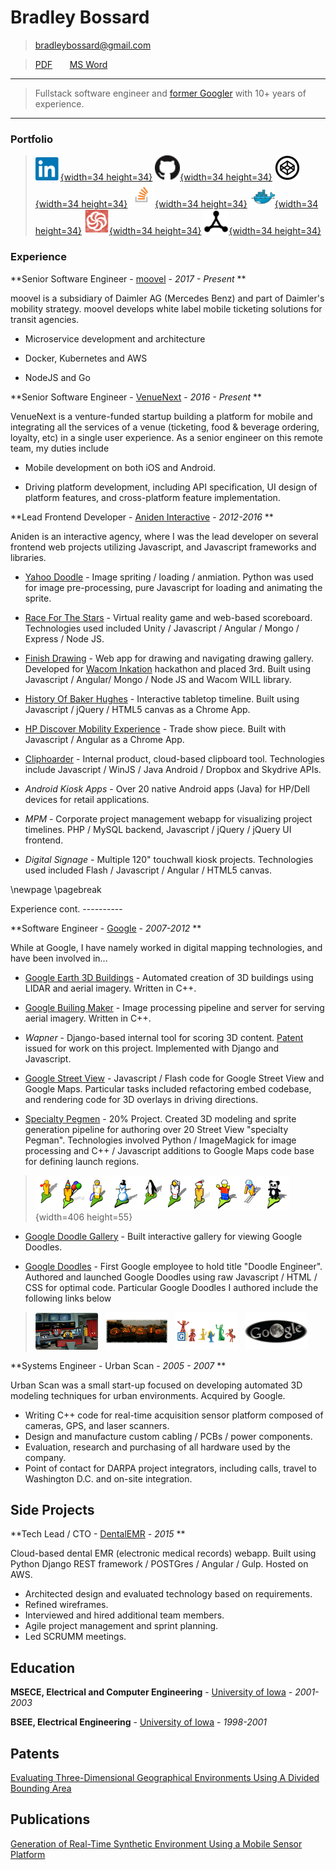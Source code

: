 Bradley Bossard
============

> <bradleybossard@gmail.com>

> [PDF] &nbsp; &nbsp; &nbsp; [MS Word]  <!-- REMOVEPDF -->

----

>  Fullstack software engineer and [former Googler] with 10+ years of experience.

----

### Portfolio
<!--- Need image px params for PDF output, some pandoc bug -->
> [![](./images/linkedin.png){width=34 height=34}](https://www.linkedin.com/in/bradleybossard)
[![](./images/github.png){width=34 height=34}](https://github.com/bradleybossard)
[![](./images/codepen.png){width=34 height=34}](https://codepen.io/bradleybossard)
[![](./images/stackoverflow.png){width=34 height=34}](http://stackoverflow.com/users/story/1754642)
[![](./images/docker.png){width=34 height=34}](https://hub.docker.com/u/bradleybossard)
[![](./images/codewars.png){width=34 height=34}](https://www.codewars.com/users/bradleybossard)
[![](./images/csacademy.png){width=34 height=34}](https://csacademy.com/user/bradleybossard)

<!--
[![](./images/linkedin.png){width=20 height=20} - LinkedIn](https://www.linkedin.com/in/bradleybossard)

[![](./images/github.png){width=20 height=20} - Github](https://github.com/bradleybossard)

[![](./images/codepen.png){width=20 height=20} - Codepen](https://codepen.io/bradleybossard)

[![](./images/stackoverflow.png){width=20 height=20} - stackoverflow](http://stackoverflow.com/users/1754642/bradley-bossard)

[![](./images/docker.png){width=20 height=20} - Docker Hub](https://hub.docker.com/u/bradleybossard)

[![](./images/codewars.png){width=20 height=20} - CodeWars](https://www.codewars.com/users/bradleybossard)
-->

<!--
![](./images/hackerrank.png)[HackerRank](https://www.hackerrank.com/bradleybossard)
-->


### Experience

**Senior Software Engineer - [moovel] - *2017 - Present* **

moovel is a subsidiary of Daimler AG (Mercedes Benz) and part of Daimler's mobility strategy.  moovel develops
white label mobile ticketing solutions for transit agencies.

* Microservice development and architecture

* Docker, Kubernetes and AWS

* NodeJS and Go

**Senior Software Engineer - [VenueNext] - *2016 - Present* **

VenueNext is a venture-funded startup building a platform for
mobile and integrating all the services of a venue (ticketing,
food & beverage ordering, loyalty, etc) in a single user experience.  As a
senior engineer on this remote team, my duties include

* Mobile development on both iOS and Android.

* Driving platform development, including API specification, UI design
  of platform features, and cross-platform feature implementation.

**Lead Frontend Developer - [Aniden Interactive] - *2012-2016* **

Aniden is an interactive agency, where I was the lead developer on several frontend web projects utilizing Javascript, and Javascript frameworks and libraries.

* [Yahoo Doodle] - Image spriting / loading / anmiation.  Python was used for image pre-processing, pure Javascript for loading and animating the sprite. 

* [Race For The Stars] - Virtual reality game and web-based scoreboard. Technologies used included Unity / Javascript / Angular / Mongo / Express / Node JS.

* [Finish Drawing] - Web app for drawing and navigating drawing gallery. Developed for [Wacom Inkation] hackathon and placed 3rd.  Built using Javascript / Angular/ Mongo / Node JS and Wacom WILL library.

* [History Of Baker Hughes] - Interactive tabletop timeline.  Built using Javascript / jQuery / HTML5 canvas as a Chrome App.

* [HP Discover Mobility Experience] - Trade show piece.  Built with Javascript / Angular as a Chrome App.

* [Cliphoarder] - Internal product, cloud-based clipboard tool.  Technologies include Javascript / WinJS / Java Android / Dropbox and Skydrive APIs.

* _Android Kiosk Apps_ - Over 20 native Android apps (Java) for HP/Dell devices for retail applications.

* _MPM_ - Corporate project management webapp for visualizing project timelines.  PHP / MySQL backend, Javascript / jQuery / jQuery UI frontend.

* _Digital Signage_ - Multiple 120" touchwall kiosk projects. Technologies used included Flash / Javascript / Angular / HTML5 canvas.

\newpage
\pagebreak

Experience cont.  <!-- REMOVEHTML -->
----------        <!-- REMOVEHTML -->

**Software Engineer - [Google] - *2007-2012* **

While at Google, I have namely worked in digital mapping technologies, and have been involved in...

- [Google Earth 3D Buildings] - Automated creation of 3D buildings using LIDAR and aerial imagery.  Written in C++.

- [Google Builing Maker] - Image processing pipeline and server for serving aerial imagery.  Written in C++.

- _Wapner_ - Django-based internal tool for scoring 3D content.  [Patent] issued for work on this project.  Implemented with Django and Javascript.

- [Google Street View] - Javascript / Flash code for Google Street View and Google Maps.  Particular tasks included refactoring embed codebase, and rendering code for 3D overlays in driving directions.

- [Specialty Pegmen] - 20% Project. Created 3D modeling and sprite generation pipeline for authoring over 20 Street View "specialty Pegman". Technologies involved Python / ImageMagick for image processing and C++ / Javascript additions to Google Maps code base for defining launch regions.

> ![](./images/pegman.png){width=406 height=55}

- [Google Doodle Gallery] - Built interactive gallery for viewing Google Doodles.

- [Google Doodles] - First Google employee to hold title "Doodle Engineer".  Authored and launched Google Doodles using raw Javascript / HTML / CSS for optimal code.  Particular Google Doodles I authored include the following links below 

> [![](./images/startrek.png)](http://www.google.com/doodles/46th-anniversary-of-star-treks-1st-broadcast)
&nbsp;
[![](./images/halloween.png)](http://www.google.com/doodles/halloween-2011)
&nbsp;
[![](./images/gumby.png)](http://www.google.com/doodles/art-clokeys-90th-birthday)
&nbsp;
[![](./images/lunar.png)](http://www.google.com/doodles/total-lunar-eclipse-live-imagery-provided-by-slooh)

**Systems Engineer - Urban Scan - *2005 - 2007* **

Urban Scan was a small start-up focused on developing automated 3D modeling techniques for urban environments.  Acquired by Google. 

* Writing C++ code for real-time acquisition sensor platform composed of cameras, GPS, and laser scanners.
* Design and manufacture custom cabling / PCBs / power components.
* Evaluation, research and purchasing of all hardware used by the company.
* Point of contact for DARPA project integrators, including calls, travel to Washington D.C. and on-site integration.

Side Projects
-------------

**Tech Lead / CTO - [DentalEMR] - *2015* **

Cloud-based dental EMR (electronic medical records) webapp.  Built using Python Django REST framework / POSTGres / Angular / Gulp.  Hosted on AWS.

* Architected design and evaluated technology based on requirements.
* Refined wireframes.
* Interviewed and hired additional team members.
* Agile project management and sprint planning.
* Led SCRUMM meetings.

Education
---------

**MSECE, Electrical and Computer Engineering** - [University of Iowa] - *2001-2003* 

**BSEE, Electrical Engineering** - [University of Iowa] - *1998-2001* 

Patents
------------------------

[Evaluating Three-Dimensional Geographical Environments Using A Divided Bounding Area] 

Publications
------------

[Generation of Real-Time Synthetic Environment Using a Mobile Sensor Platform]


[Aniden Interactive]:http://www.aniden.com/
[Cliphoarder]:http://cliphoarder.com/
[DentalEMR]:https://dentalemr.com
[Evaluating Three-Dimensional Geographical Environments Using A Divided Bounding Area]:http://www.google.com/patents/US20150143301
[Finish Drawing]:http://finishdrawing.com
[former Googler]:http://google.about.com/od/wx/g/xooglers.htm
[Generation of Real-Time Synthetic Environment Using a Mobile Sensor Platform]:https://www.nads-sc.uiowa.edu/dscna/2001/Papers/Papelis%20_%20Generation%20of%20Real-Time%20Synthetic%20Environment....pdf
[Google]:http://www.google.com
[Google Earth 3D Buildings]:http://www.google.com/earth/explore/showcase/3dbuildings.html
[Google Builing Maker]:http://www.google.com/earth/learn/3dbuildings.html
[Google Street View]:https://www.google.com/maps/streetview/
[Google Doodles]:https://www.google.com/doodles
[Google Doodle Gallery]:https://www.google.com/doodles
[History Of Baker Hughes]:http://aniden.com/project/bh_timeline
[HP Discover Mobility Experience]:http://aniden.com/project/mobility_touch_experience
[HP 7 VoiceTab]:https://play.google.com/store/apps/details?id=com.aniden.hp7voicetab.app
[HP 7 Slate]:https://play.google.com/store/apps/details?id=com.aniden.android.pine
[HP Slatebook X2]:https://play.google.com/store/apps/details?id=com.aniden.android.hp.screensaver.slatebook
[HP Slate 21]:https://play.google.com/store/apps/details?id=com.aniden.android.hp.screensaver.aio
[moovel]:https://www.moovel.com/en
[MS Word]: resume-of-bradley-bossard.docx
[Patent]:http://www.google.com/patents/US20150143301 
[PDF]: resume-of-bradley-bossard.pdf
[Race For The Stars]:http://aniden.com/project/race_for_the_stars
[Specialty Pegmen]:https://www.google.co.in/intl/en/help/maps/streetview/learn/pegman.html
[University of Iowa]:http://www.uiowa.edu/
[VenueNext]:http://www.venuenext.com/
[Wacom Inkation]:http://devpost.com/software/finishdrawing-com
[Yahoo Doodle]:http://aniden.com/project/yahoo_logo


<!--
[](./images/pegman.png)

[![](./images/startrek.png) - 46th Anniversary of Star Trek's 1st Broadcast](http://www.google.com/doodles/46th-anniversary-of-star-treks-1st-broadcast)

[![](./images/halloween.png) - Halloween 2011](http://www.google.com/doodles/halloween-2011)

[![](./images/gumby.png) - Art Clokey's 90th Birthday](http://www.google.com/doodles/art-clokeys-90th-birthday)

[![](./images/lunar.png) - Total Lunar Ellipse](http://www.google.com/doodles/total-lunar-eclipse-live-imagery-provided-by-slooh)

-->

<script>
  (function(i,s,o,g,r,a,m){i['GoogleAnalyticsObject']=r;i[r]=i[r]||function(){
  (i[r].q=i[r].q||[]).push(arguments)},i[r].l=1*new Date();a=s.createElement(o),
  m=s.getElementsByTagName(o)[0];a.async=1;a.src=g;m.parentNode.insertBefore(a,m)
  })(window,document,'script','https://www.google-analytics.com/analytics.js','ga');

  ga('create', 'UA-52576926-1', 'auto');
  ga('send', 'pageview');

</script>
